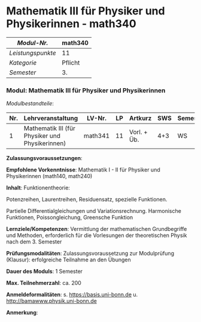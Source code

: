 # Mathematik III für Physiker und Physikerinnen - math340

| *Modul-Nr.* | math340 |
|---|---|
| *Leistungspunkte* | 11 |
| *Kategorie* | Pflicht |
| *Semester* | 3. |


### Modul: Mathematik III für Physiker und Physikerinnen

*Modulbestandteile*:

|Nr.|Lehrveranstaltung|LV-Nr.|LP|Artkurz|SWS|Semester|
|---|---|---|---|---|---|---|
|1|Mathematik III (für Physiker und Physikerinnen)|math341|11|Vorl. + Üb.|4+3|WS|


**Zulassungsvoraussetzungen**:


**Empfohlene Vorkenntnisse**:
Mathematik I - II für Physiker und Physikerinnen (math140, math240)

**Inhalt**:
Funktionentheorie:

Potenzreihen, Laurentreihen, Residuensatz, spezielle Funktionen.

Partielle Differentialgleichungen und Variationsrechnung. Harmonische Funktionen, Poissongleichung, Greensche Funktion

**Lernziele/Kompetenzen**:
Vermittlung der mathematischen Grundbegriffe und Methoden, erforderlich für die Vorlesungen der theoretischen Physik nach dem 3. Semester

**Prüfungsmodalitäten**:
Zulassungsvoraussetzung zur Modulprüfung (Klausur): erfolgreiche Teilnahme an den Übungen

**Dauer des Moduls**:
1 Semester

**Max. Teilnehmerzahl**:
ca. 200

**Anmeldeformalitäten**:
s. https://basis.uni-bonn.de u. http://bamawww.physik.uni-bonn.de

**Anmerkung**:


